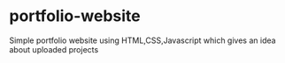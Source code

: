 # portfolio-website
Simple portfolio website using HTML,CSS,Javascript which gives an idea about uploaded projects
